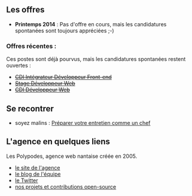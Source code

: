 ## Les offres

* **Printemps 2014** : Pas d'offre en cours, mais les candidatures spontanées sont toujours appréciées ;-)

### Offres récentes : 

Ces postes sont déjà pourvus, mais les candidatures spontanées restent ouvertes :

- ~~[CDI Intégrateur Développeur Front-end](CDI-Integrateur-Developpeur-Front-End.md)~~
- ~~[Stage Développeur Web](Stage-developpeur-web.md)~~
- ~~[CDI Développeur Web](CDI-Developpeur-web.md)~~


## Se recontrer

- soyez malins : [Préparer votre entretien comme un chef](BraceYourself.md)

## L'agence en quelques liens

Les Polypodes, agence web nantaise créée en 2005.

- [le site de l'agence](http://lespolypodes.com)
- [le blog de l'équipe](http://lespolypodes.tumblr.com)
- [le Twitter](https://twitter.com/lespolypodes)
- [nos projets et contributions open-source](https://github.com/polypodes)


